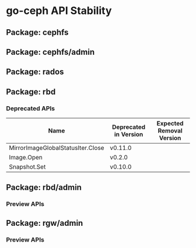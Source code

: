 <!-- GENERATED FILE: DO NOT EDIT DIRECTLY -->

# go-ceph API Stability

## Package: cephfs

## Package: cephfs/admin

## Package: rados

## Package: rbd

### Deprecated APIs

Name | Deprecated in Version | Expected Removal Version | 
---- | --------------------- | ------------------------ | 
MirrorImageGlobalStatusIter.Close | v0.11.0 |  | 
Image.Open | v0.2.0 |  | 
Snapshot.Set | v0.10.0 |  | 

## Package: rbd/admin

### Preview APIs

## Package: rgw/admin

### Preview APIs


